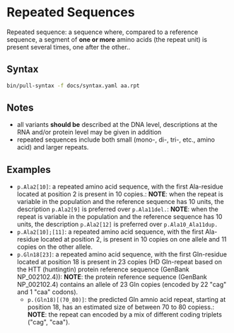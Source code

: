 # Repeated Sequences

<!-- ## Definition -->

Repeated sequence: a sequence where, compared to a reference sequence, a segment of **one or more** amino acids (the repeat unit) is present several times, one after the other..

## Syntax

```sh exec="true"
bin/pull-syntax -f docs/syntax.yaml aa.rpt
```

## Notes

- all variants **should be** described at the DNA level, descriptions at the RNA and/or protein level may be given in addition
- repeated sequences include both small (mono-, di-, tri-, etc., amino acid) and larger repeats.

## Examples

- `p.Ala2[10]`: a repeated amino acid sequence, with the first Ala-residue located at position 2 is present in 10 copies.: **NOTE**: when the repeat is variable in the population and the reference sequence has 10 units, the description `p.Ala2[9]` is preferred over `p.Ala11del.`: **NOTE**: when the repeat is variable in the population and the reference sequence has 10 units, the description `p.Ala2[12]` is preferred over `p.Ala10_Ala11dup.`
- `p.Ala2[10];[11]`: a repeated amino acid sequence, with the first Ala-residue located at position 2, is present in 10 copies on one allele and 11 copies on the other allele.
- `p.Gln18[23]`: a repeated amino acid sequence, with the first Gln-residue located at position 18 is present in 23 copies (HD Gln-repeat based on the HTT (huntingtin) protein reference sequence (GenBank NP_002102.4)): **NOTE**: the protein reference sequence (GenBank NP_002102.4) contains an allele of 23 Gln copies (encoded by 22 "cag" and 1 "caa" codons).
  - `p.(Gln18)[(70_80)]`: the predicted Gln amnio acid repeat, starting at position 18, has an estimated size of between 70 to 80 copiess.: **NOTE**: the repeat can encoded by a mix of different coding triplets ("cag", "caa").
